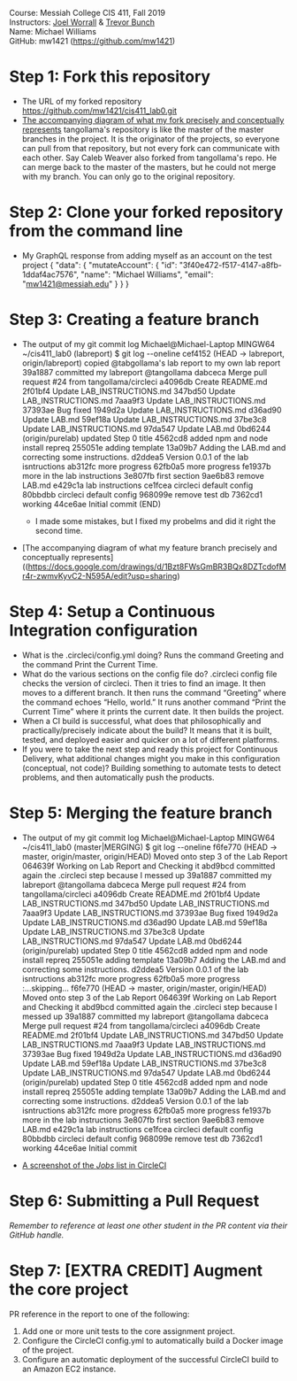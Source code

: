 Course: Messiah College CIS 411, Fall 2019 <br>
Instructors: [Joel Worrall](https://github.com/tangollama) & [Trevor Bunch](https://github.com/trevordbunch)<br>
Name: Michael Williams <br>
GitHub: mw1421 (https://github.com/mw1421)

# Step 1: Fork this repository
- The URL of my forked repository
    https://github.com/mw1421/cis411_lab0.git
- [The accompanying diagram of what my fork precisely and conceptually represents](https://docs.google.com/drawings/d/1Bzt8FWsGmBR3BQx8DZTcdofMr4r-zwmvKyvC2-N595A/edit?usp=sharing)
    tangollama's repository is like the master of the master branches in the project. 
    It is the originator of the projects, so everyone can pull from that repository,
    but not every fork can communicate with each other. Say Caleb Weaver also forked
    from tangollama's repo. He can merge back to the master of the masters, but he 
    could not merge with my branch. You can only go to the original repository. 
# Step 2: Clone your forked repository from the command line
- My GraphQL response from adding myself as an account on the test project
{
  "data": {
    "mutateAccount": {
      "id": "3f40e472-f517-4147-a8fb-1ddaf4ac7576",
      "name": "Michael Williams",
      "email": "mw1421@messiah.edu"
    }
  }
}

# Step 3: Creating a feature branch
- The output of my git commit log
Michael@Michael-Laptop MINGW64 ~/cis411_lab0 (labreport)
$ git log --oneline
cef4152 (HEAD -> labreport, origin/labreport) copied @tabgollama's lab report to my own lab report
39a1887 committed my labreport @tangollama
dabceca Merge pull request #24 from tangollama/circleci
a4096db Create README.md
2f01bf4 Update LAB_INSTRUCTIONS.md
347bd50 Update LAB_INSTRUCTIONS.md
7aaa9f3 Update LAB_INSTRUCTIONS.md
37393ae Bug fixed
1949d2a Update LAB_INSTRUCTIONS.md
d36ad90 Update LAB.md
59ef18a Update LAB_INSTRUCTIONS.md
37be3c8 Update LAB_INSTRUCTIONS.md
97da547 Update LAB.md
0bd6244 (origin/purelab) updated Step 0 title
4562cd8 added npm and node install repreq
255051e adding template
13a09b7 Adding the LAB.md and correcting some instructions.
d2ddea5 Version 0.0.1 of the lab isntructions
ab312fc more progress
62fb0a5 more progress
fe1937b more in the lab instructions
3e807fb first section
9ae6b83 remove LAB.md
e429c1a lab instructions
ce1fcea circleci default config
80bbdbb circleci default config
968099e remove test db
7362cd1 working
44ce6ae Initial commit
(END)
    - I made some mistakes, but I fixed my probelms and did it right the second time. 
    
- [The accompanying diagram of what my feature branch precisely and conceptually represents]((https://docs.google.com/drawings/d/1Bzt8FWsGmBR3BQx8DZTcdofMr4r-zwmvKyvC2-N595A/edit?usp=sharing)

# Step 4: Setup a Continuous Integration configuration
- What is the .circleci/config.yml doing?
    Runs the command Greeting and the command Print the Current Time. 
- What do the various sections on the config file do?
    .circleci config file checks the version of circleci. Then it tries to find an image. It then moves to a different branch. It then runs the command “Greeting” where the command echoes “Hello, world.” It runs another command “Print the Current Time” where it prints the current date. It then builds the project. 
- When a CI build is successful, what does that philosophically and practically/precisely indicate about the build?
    It means that it is built, tested, and deployed easier and quicker on a lot of different platforms. 
- If you were to take the next step and ready this project for Continuous Delivery, what additional changes might you make in this configuration (conceptual, not code)?
    Building something to automate tests to detect problems, and then automatically push the products. 

# Step 5: Merging the feature branch
* The output of my git commit log
Michael@Michael-Laptop MINGW64 ~/cis411_lab0 (master|MERGING)
$ git log --oneline
f6fe770 (HEAD -> master, origin/master, origin/HEAD) Moved onto step 3 of the Lab Report
064639f Working on Lab Report and Checking it
abd9bcd committed again the .circleci step because I messed up
39a1887 committed my labreport @tangollama
dabceca Merge pull request #24 from tangollama/circleci
a4096db Create README.md
2f01bf4 Update LAB_INSTRUCTIONS.md
347bd50 Update LAB_INSTRUCTIONS.md
7aaa9f3 Update LAB_INSTRUCTIONS.md
37393ae Bug fixed
1949d2a Update LAB_INSTRUCTIONS.md
d36ad90 Update LAB.md
59ef18a Update LAB_INSTRUCTIONS.md
37be3c8 Update LAB_INSTRUCTIONS.md
97da547 Update LAB.md
0bd6244 (origin/purelab) updated Step 0 title
4562cd8 added npm and node install repreq
255051e adding template
13a09b7 Adding the LAB.md and correcting some instructions.
d2ddea5 Version 0.0.1 of the lab isntructions
ab312fc more progress
62fb0a5 more progress
:...skipping...
f6fe770 (HEAD -> master, origin/master, origin/HEAD) Moved onto step 3 of the Lab Report
064639f Working on Lab Report and Checking it
abd9bcd committed again the .circleci step because I messed up
39a1887 committed my labreport @tangollama
dabceca Merge pull request #24 from tangollama/circleci
a4096db Create README.md
2f01bf4 Update LAB_INSTRUCTIONS.md
347bd50 Update LAB_INSTRUCTIONS.md
7aaa9f3 Update LAB_INSTRUCTIONS.md
37393ae Bug fixed
1949d2a Update LAB_INSTRUCTIONS.md
d36ad90 Update LAB.md
59ef18a Update LAB_INSTRUCTIONS.md
37be3c8 Update LAB_INSTRUCTIONS.md
97da547 Update LAB.md
0bd6244 (origin/purelab) updated Step 0 title
4562cd8 added npm and node install repreq
255051e adding template
13a09b7 Adding the LAB.md and correcting some instructions.
d2ddea5 Version 0.0.1 of the lab isntructions
ab312fc more progress
62fb0a5 more progress
fe1937b more in the lab instructions
3e807fb first section
9ae6b83 remove LAB.md
e429c1a lab instructions
ce1fcea circleci default config
80bbdbb circleci default config
968099e remove test db
7362cd1 working
44ce6ae Initial commit

* [A screenshot of the _Jobs_ list in CircleCI](https://docs.google.com/document/d/1HwZrJsKE7b0ErLG6RkrX2ySIKjENG08IBIeDNj0Yyw8/edit?usp=sharing)

# Step 6: Submitting a Pull Request
_Remember to reference at least one other student in the PR content via their GitHub handle._

# Step 7: [EXTRA CREDIT] Augment the core project
PR reference in the report to one of the following:
1. Add one or more unit tests to the core assignment project. 
2. Configure the CircleCI config.yml to automatically build a Docker image of the project.
3. Configure an automatic deployment of the successful CircleCI build to an Amazon EC2 instance.
